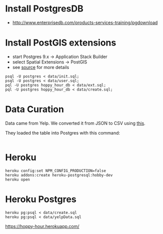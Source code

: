 # Install PostgresDB
* http://www.enterprisedb.com/products-services-training/pgdownload

# Install PostGIS extensions
* start Postgres 9.x -> Application Stack Builder
* select Spatial Extensions -> PostGIS
* see [source](http://www.bostongis.com/?content_name=postgis_tut01) for more details

```
psql -U postgres < data/init.sql;
psql -U postgres < data/user.sql;
pql -U postgres hoppy_hour_db < data/ext.sql;     
pql -U postgres hoppy_hour_db < data/create.sql;     
```

# Data Curation

Data came from Yelp. We converted it from JSON to CSV using [this](http://konklone.io/json/).

They loaded the table into Postgres with this command:

```

```


# Heroku

```
heroku config:set NPM_CONFIG_PRODUCTION=false
heroku addons:create heroku-postgresql:hobby-dev
heroku open
```

# Heroku Postgres

```
heroku pg:psql < data/create.sql
heroku pg:psql < data/yelpData.sql
```

https://hoppy-hour.herokuapp.com/
